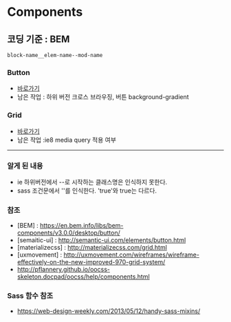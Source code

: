 # Components

## 코딩 기준 : BEM 
	block-name__elem-name--mod-name

<!-- ## Semantic UI 분류 
1. Elements 
2. Collections
3. Views
4. Modules -->

<!-- ## Elements -->

<!-- ### Blocks -->


### Button 
- [바로가기](https://thegi01.github.io/components/button.html) 
- 남은 작업 : 하위 버전 크로스 브라우징, 버튼 background-gradient 



### Grid
- [바로가기](https://thegi01.github.io/components/grid.html)
- 남은 작업 :ie8 media query 적용 여부


*** 


### 알게 된 내용
- ie 하위버전에서 --로 시작하는 클래스명은 인식하지 못한다.
- sass 조건문에서 ''를 인식한다. 'true'와 true는 다르다.

### 참조
- [BEM] : https://en.bem.info/libs/bem-components/v3.0.0/desktop/button/
- [semaitic-ui] : http://semantic-ui.com/elements/button.html
- [materializecss] : http://materializecss.com/grid.html
- [uxmovement] : http://uxmovement.com/wireframes/wireframe-effectively-on-the-new-improved-970-grid-system/
- http://pflannery.github.io/oocss-skeleton.docpad/oocss/help/components.html

### Sass 함수 참조
- https://web-design-weekly.com/2013/05/12/handy-sass-mixins/
